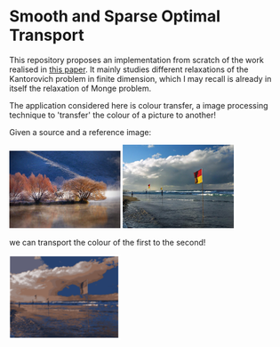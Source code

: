 # Smooth and Sparse Optimal Transport

This repository proposes an implementation from scratch of the work realised in [this paper](https://arxiv.org/abs/1710.06276).
It mainly studies different relaxations of the Kantorovich problem in finite dimension, which I may recall is already in itself the 
relaxation of Monge problem. 

The application considered here is colour transfer, a image processing technique to 'transfer' the colour of a picture to another!

Given a source and a reference image:

<img src="img/arbre.jpg" alt="drawing" width="200"/> <img src="img/drapeau.jpg" alt="drawing" width="200"/> 

we can transport the colour of the first to the second!

<img src="img/cluster_n 10_m=50.PNG" alt="drawing" width="200"/> 